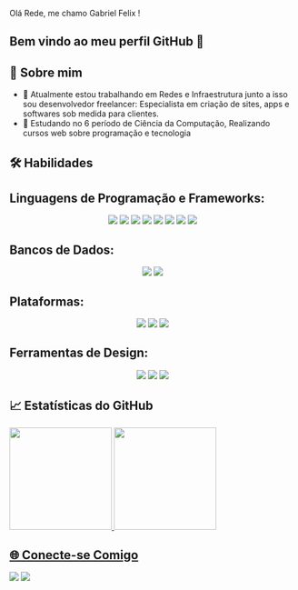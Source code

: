 

 Olá Rede, me chamo Gabriel Felix ! 
 
 ## Bem vindo ao meu perfil GitHub 👋

## 🚀 Sobre mim
- 🔭 Atualmente estou trabalhando em Redes e Infraestrutura junto a isso sou desenvolvedor freelancer: Especialista em criação de sites, apps e softwares sob medida para clientes.
- 🌱 Estudando no 6 período de Ciência da Computação, Realizando cursos web sobre programação e tecnologia
## 🛠️ Habilidades

## Linguagens de Programação e Frameworks:
<div align="center">

  <img src="https://img.shields.io/badge/HTML5-E34F26?style=for-the-badge&logo=html5&logoColor=white"/>
  <img src="https://img.shields.io/badge/CSS3-1572B6?style=for-the-badge&logo=css3&logoColor=white"/>
  <img src="https://img.shields.io/badge/JavaScript-F7DF1E?style=for-the-badge&logo=javascript&logoColor=black"/>
  <img src="https://img.shields.io/badge/Bootstrap-7952B3?style=for-the-badge&logo=bootstrap&logoColor=white"/>
  <img src="https://img.shields.io/badge/React-61DAFB?style=for-the-badge&logo=react&logoColor=black"/>
  <img src="https://img.shields.io/badge/React_Native-61DAFB?style=for-the-badge&logo=react&logoColor=black"/>
  <img src="https://img.shields.io/badge/Node.js-339933?style=for-the-badge&logo=nodedotjs&logoColor=white"/>
  <img src="https://img.shields.io/badge/PHP-777BB4?style=for-the-badge&logo=php&logoColor=white"/>

</div>

## Bancos de Dados:
<div align="center">

  <img src="https://img.shields.io/badge/MySQL-005C84?style=for-the-badge&logo=mysql&logoColor=white"/>
  <img src="https://img.shields.io/badge/PostgreSQL-4169E1?style=for-the-badge&logo=postgresql&logoColor=white"/>

</div>

## Plataformas:

<div align="center">

  <img src="https://img.shields.io/badge/WordPress-21759B?style=for-the-badge&logo=wordpress&logoColor=white"/>
  <img src="https://img.shields.io/badge/Wix-000000?style=for-the-badge&logo=wix&logoColor=white"/>
  <img src="https://img.shields.io/badge/GitHub-181717?style=for-the-badge&logo=github&logoColor=white"/>

</div>

## Ferramentas de Design:

<div align="center">

  <img src="https://img.shields.io/badge/Figma-F24E1E?style=for-the-badge&logo=figma&logoColor=white"/>
  <img src="https://img.shields.io/badge/Photoshop-31A8FF?style=for-the-badge&logo=adobephotoshop&logoColor=white"/>
  <img src="https://img.shields.io/badge/Canva-00C4CC?style=for-the-badge&logo=canva&logoColor=white"/>

</div>

## 📈 Estatísticas do GitHub
<div>
<a href="https://github.com/GabrielFelixAguiar">
<img loading="lazy" height="180em" src="https://github-readme-stats.vercel.app/api/top-langs/?username=GabrielFelixAguiar&layout=compact&langs_count=7&theme=dracula"/>
<img loading="lazy" height="180em" src="https://github-readme-stats.vercel.app/api?username=GabrielFelixAguiar&show_icons=true&theme=dracula&include_all_commits=true&count_private=true"/>
</div>

## 🌐 Conecte-se Comigo

<div>
<a href = "mailto:gabrielfelixdeaguiar@gmail.com"><img loading="lazy" src="https://img.shields.io/badge/Gmail-D14836?style=for-the-badge&logo=gmail&logoColor=white" target="_blank"></a>
<a href="https://www.linkedin.com/in/gabriel-de-aguiar-felix-4b9407264" target="_blank"><img loading="lazy" src="https://img.shields.io/badge/-LinkedIn-%230077B5?style=for-the-badge&logo=linkedin&logoColor=white" target="_blank"></a>   
</div>

                    
